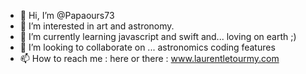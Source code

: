 - 👋 Hi, I’m @Papaours73
- 👀 I’m interested in art and astronomy.
- 🌱 I’m currently learning javascript and swift and... loving on earth ;)
- 💞️ I’m looking to collaborate on ... astronomics coding features
- 📫 How to reach me : here or there : www.laurentletourmy.com

<!---
Papaours73/Papaours73 is a ✨ special ✨ repository because its `README.md` (this file) appears on your GitHub profile.
You can click the Preview link to take a look at your changes.
--->

